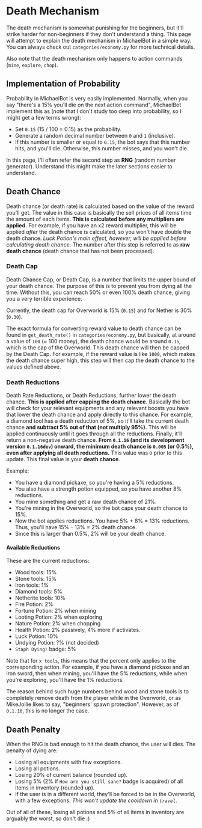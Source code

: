 # Death Mechanism

The death mechanism is somewhat punishing for the beginners, but it'll strike harder for non-beginners if they don't understand a thing. This page will attempt to explain the death mechanism in MichaelBot in a simple way. You can always check out `categories/economy.py` for more technical details.

Also note that the death mechanism only happens to action commands (`mine`, `explore`, `chop`).

## Implementation of Probability

Probability in MichaelBot is very easily implemented. Normally, when you say "there's a 15% you'll die on the next action command", MichaelBot implement this as (note that I don't study too deep into probability, so I might get a few terms wrong):

- Set `0.15` (15 / 100 = 0.15) as the probability.
- Generate a random decimal number between `0` and `1` (inclusive).
- If this number is smaller or equal to `0.15`, the bot says that this number hits, and you'll die. Otherwise, this number misses, and you won't die.

In this page, I'll often refer the second step as **RNG** (random number generator). Understand this might make the later sections easier to understand.

## Death Chance

Death chance (or death rate) is calculated based on the value of the reward you'll get. The value in this case is basically the sell prices of all items time the amount of each items. **This is calculated before any multipliers are applied.** For example, if you have an x2 reward multiplier, this will be applied *after* the death chance is calculated, so you won't have double the death chance. *Luck Potion's main effect, however, will be applied before calculating death chance.* The number after this step is referred to as **raw death chance** (death chance that has not been processed).

### Death Cap

Death Chance Cap, or Death Cap, is a number that limits the upper bound of your death chance. The purpose of this is to prevent you from dying all the time. Without this, you can reach 50% or even 100% death chance, giving you a very terrible experience.

Currently, the death cap for Overworld is 15% (`0.15`) and for Nether is 30% (`0.30`).

The exact formula for converting reward value to death chance can be found in `get_death_rate()` in `categories/economy.py`, but basically, at around a value of `100` (= 100 money), the death chance would be around `0.15`, which is the cap of the Overworld. This death chance will then be capped by the Death Cap. For example, if the reward value is like `1000`, which makes the death chance super high, this step will then cap the death chance to the values defined above.

### Death Reductions

Death Rate Reductions, or Death Reductions, further lower the death chance. **This is applied after capping the death chance.** Basically the bot will check for your relevant equipments and any relevant boosts you have that lower the death chance and apply directly to this chance. For example, a diamond tool has a death reduction of 5%, so it'll take the current death chance **and subtract 5% out of that (not multiply 95%).** This will be applied continuously until it goes through all the reductions. Finally, it'll return a non-negative death chance. **From `0.1.16` (and its development version `0.1.16dev`) onward, the minimum death chance is `0.005` (or 0.5%), even after applying all death reductions.** This value was `0` prior to this update. This final value is your **death chance**.

Example:

- You have a diamond pickaxe, so you're having a 5% reductions.
- You also have a strength potion equipped, so you have another 8% reductions.
- You mine something and get a raw death chance of 21%.
- You're mining in the Overworld, so the bot caps your death chance to 15%.
- Now the bot applies reductions. You have 5% + 8% = 13% reductions. Thus, you'll have 15% - 13% = 2% death chance.
- Since this is larger than 0.5%, 2% will be your death chance.

#### Available Reductions

These are the current reductions:

- Wood tools: 15%
- Stone tools: 15%
- Iron tools: 1%
- Diamond tools: 5%
- Netherite tools: 10%
- Fire Potion: 2%
- Fortune Potion: 2% when mining
- Looting Potion: 2% when exploring
- Nature Potion: 2% when chopping
- Health Potion: 2% passively, 4% more if activates.
- Luck Potion: 10%
- Undying Potion: ?% (not decided)
- `Staph Dying!` badge: 5%

Note that for `x tools`, this means that the percent only applies to the corresponding action. For example, if you have a diamond pickaxe and an iron sword, then when mining, you'll have the 5% reductions, while when you're exploring, you'll have the 1% reductions.

The reason behind such huge numbers behind wood and stone tools is to completely remove death from the player while in the Overworld, or as MikeJollie likes to say, "beginners' spawn protection". However, as of `0.1.16`, this is no longer the case.

## Death Penalty

When the RNG is bad enough to hit the death chance, the user will dies. The penalty of dying are:

- Losing all equipments with few exceptions.
- Losing all potions.
- Losing 20% of current balance (rounded up).
- Losing 5% (2% if `How are you still sane?` badge is acquired) of all items in inventory (rounded up).
- If the user is in a different world, they'll be forced to be in the Overworld, with a few exceptions. *This won't update the cooldown in `travel`*.

Out of all of these, losing all potions and 5% of all items in inventory are arguably the worst, so don't die :)
